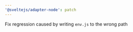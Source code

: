 ```yaml
---
'@sveltejs/adapter-node': patch
---
```


Fix regression caused by writing `env.js` to the wrong path
